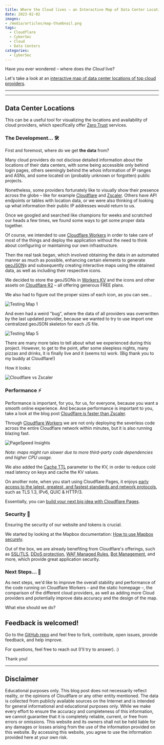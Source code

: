 ```yaml
---
title: Where the Cloud lives – an Interactive Map of Data Center Locations of Top Cloud Providers
date: 2023-02-02
images: 
- /media/articles/map-thumbnail.png
tags:
  - Cloudflare
  - CyberSec
  - Cloud
  - Data Centers
categories:
  - CyberSec
---
```


Have you ever wondered – where does _the Cloud_ live?

Let's take a look at an [interactive map of data center locations of top cloud providers](https://map.cf-testing.com/).

* * *
* * *

## Data Center Locations

This can be a useful tool for visualizing the locations and availability of cloud providers, which specifically offer [Zero Trust](https://www.cloudflare.com/learning/security/glossary/what-is-zero-trust/) services.

### The Development... 🛠️

First and foremost, where do we get **the data** from?

Many cloud providers do not disclose detailed information about the locations of their data centers, with some being accessible only behind login pages, others seemingly behind the _whois_ information of IP ranges and ASNs, and some located on (probably unknown or forgotten) public projects.

Nonetheless, some providers fortunately like to visually show their presence across the globe – like for example [Cloudflare](https://www.cloudflare.com/network/) and [Zscaler](https://trust.zscaler.com/zscaler.net/data-center-map). Others have API endpoints or tables with location data, or we were also thinking of looking up what information their public IP addresses would return to us.

Once we googled and searched like champions for weeks and scratched our heads a few times, we found some ways to get some proper data together.

Of course, we intended to use [Cloudflare Workers](https://developers.cloudflare.com/workers/) in order to take care of most of the things and deploy the application without the need to think about configuring or maintaining our own infrastructure.

Then the real task began, which involved obtaining the data in an automated manner as much as possible, enhancing certain elements to generate [geoJSON](https://geojson.org/)s and subsequently creating interactive maps using the obtained data, as well as including their respective icons.

We decided to store the geoJSONs in [Workers KV](https://developers.cloudflare.com/workers/wrangler/workers-kv/) and the icons and other assets on [Cloudflare R2](https://developers.cloudflare.com/r2/) – all offering generous FREE plans.

We also had to figure out the proper sizes of each icon, as you can see...

![Testing Map 1](/media/articles/map-test-1.png)

And even had a weird "bug", where the data of all providers was overwritten by the last updated provider, because we wanted to try to use import one centralized geoJSON skeleton for each JS file.

![Testing Map 5](/media/articles/map-test-5.png)

There are many more tales to tell about what we experienced during this project. However, to get to the point, after some sleepless nights, many pizzas and drinks, it is finally live and it (seems to) work. (Big thank you to my buddy at Cloudflare!)

How it looks:

![Cloudflare vs Zscaler](/media/articles/cloudflare-vs-zscaler.png)

### Performance ⚡️

Performance is important, for you, for us, for everyone, because you want a smooth online experience. And because performance is important to you, take a look at the blog post [Cloudflare is faster than Zscaler](https://blog.cloudflare.com/network-performance-update-cio-edition/).

Through [Cloudflare Workers](https://workers.cloudflare.com/) we are not only deploying the severless code across the entire Cloudflare network within minutes, but it is also running blazing fast. 

![PageSpeed Insights](/media/articles/pagespeed-insights.png)

_Note: maps might run slower due to more third-party code dependencies and higher CPU usage._

We also added the [Cache TTL](https://developers.cloudflare.com/workers/runtime-apis/kv/#cache-ttl) parameter to the KV, in order to reduce cold read latency on keys and cache the KV values.

On another note, when you start using Cloudflare Pages, it enjoys [early access to the latest, greatest, and fastest standards and network protocols](https://blog.cloudflare.com/cloudflare-pages-is-lightning-fast/), such as TLS 1.3, IPv6, QUIC & HTTP/3.

Essentially, you can [build your next big idea with Cloudflare Pages](https://blog.cloudflare.com/big-ideas-on-pages/).

### Security 🔐

Ensuring the security of our website and tokens is crucial. 

We started by looking at the Mapbox documentation: [How to use Mapbox securely](https://docs.mapbox.com/help/troubleshooting/how-to-use-mapbox-securely/).

Out of the box, we are already benefiting from Cloudflare's offerings, such as [SSL/TLS](https://developers.cloudflare.com/ssl/), [DDoS protection](https://developers.cloudflare.com/ddos-protection/), [WAF Managed Rules](https://developers.cloudflare.com/waf/managed-rules/), [Bot Management](https://developers.cloudflare.com/bots/), and more, which provide great application security.

### Next Steps... 🚀

As next steps, we'd like to improve the overall stability and performance of the code running on Cloudflare Workers – and the static homepage –, the comparison of the different cloud providers, as well as adding more Cloud providers and potentially improve data accuracy and the design of the map.

What else should we do?

## Feedback is welcomed!

Go to the [GitHub repo](https://github.com/DavidJKTofan/interactive-map) and feel free to fork, contribute, open issues, provide feedback, and help improve.

For questions, feel free to reach out (I'll try to answer). :)

Thank you!

* * *

## Disclaimer

Educational purposes only. This blog post does not necessarily reflect reality, or the opinions of Cloudflare or any other entity mentioned. The data is collected from publicly available sources on the Internet and is intended for general informational and educational purposes only. While we make every effort to ensure the accuracy and completeness of this information, we cannot guarantee that it is completely reliable, current, or free from errors or omissions. This website and its owners shall not be held liable for any damages or losses arising from the use of the information provided on this website. By accessing this website, you agree to use the information provided here at your own risk.
